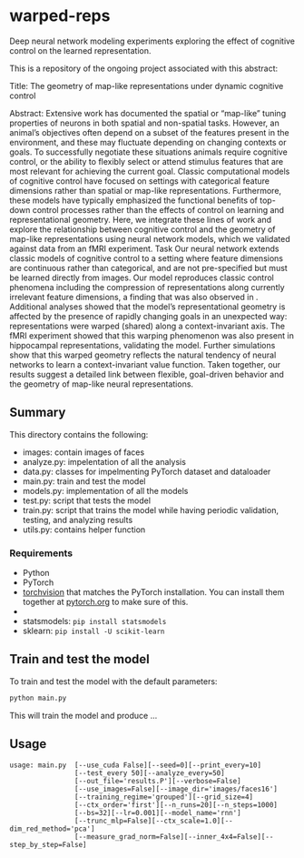 # warped-reps
Deep neural network modeling experiments exploring the effect of cognitive control on the learned representation.

This is a repository of the ongoing project associated with this abstract:

Title: The geometry of map-like representations under dynamic cognitive control

Abstract: Extensive work has documented the spatial or “map-like” tuning properties of neurons in both spatial and non-spatial tasks. However, an animal’s objectives often depend on a subset of the features present in the environment, and these may fluctuate depending on changing contexts or goals. To successfully negotiate these situations animals require cognitive control, or the ability to flexibly select or attend stimulus features that are most relevant for achieving the current goal. Classic computational models of cognitive control have focused on settings with categorical feature dimensions rather than spatial or map-like representations. Furthermore, these models have typically emphasized the functional benefits of top-down control processes rather than the effects of control on learning and representational geometry. Here, we integrate these lines of work and explore the relationship between cognitive control and the geometry of map-like representations using neural network models, which we validated against data from an fMRI experiment. Task Our neural network extends classic models of cognitive control to a setting where feature dimensions are continuous rather than categorical, and are not pre-specified but must be learned directly from images. Our model reproduces classic control phenomena including the compression of representations along currently irrelevant feature dimensions, a finding that was also observed in . Additional analyses showed that the model’s representational geometry is affected by the presence of rapidly changing goals in an unexpected way: representations were warped (shared) along a context-invariant axis. The fMRI experiment showed that this warping phenomenon was also present in hippocampal representations, validating the model. Further simulations show that this warped geometry reflects the natural tendency of neural networks to learn a context-invariant value function. Taken together, our results suggest a detailed link between flexible, goal-driven behavior and the geometry of map-like neural representations.


## Summary

This directory contains the following:
- images: contain images of faces
- analyze.py: impelentation of all the analysis
- data.py: classes for impelmenting PyTorch dataset and dataloader
- main.py: train and test the model
- models.py: implementation of all the models 
- test.py: script that tests the model 
- train.py: script that trains the model while having periodic validation, testing, and analyzing results
- utils.py: contains helper function


### Requirements
- Python
- PyTorch
- [torchvision](https://github.com/pytorch/vision/) that matches the PyTorch installation.
	You can install them together at [pytorch.org](https://pytorch.org/get-started/locally/) to make sure of this.
- 
- statsmodels: `pip install statsmodels`
- sklearn: `pip install -U scikit-learn`


## Train and test the model
To train and test the model with the default parameters:

```bash
python main.py
```
This will train the model and produce ...



## Usage
```
usage: main.py  [--use_cuda False][--seed=0][--print_every=10]
                [--test_every 50][--analyze_every=50]
                [--out_file='results.P'][--verbose=False]
                [--use_images=False][--image_dir='images/faces16']
                [--training_regime='grouped'][--grid_size=4]
                [--ctx_order='first'][--n_runs=20][--n_steps=1000]
                [--bs=32][--lr=0.001][--model_name='rnn']
                [--trunc_mlp=False][--ctx_scale=1.0][--dim_red_method='pca']
                [--measure_grad_norm=False][--inner_4x4=False][--step_by_step=False]
```
